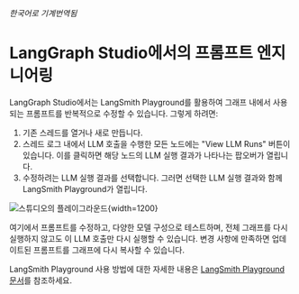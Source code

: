 _한국어로 기계번역됨_

# LangGraph Studio에서의 프롬프트 엔지니어링

LangGraph Studio에서는 LangSmith Playground를 활용하여 그래프 내에서 사용되는 프롬프트를 반복적으로 수정할 수 있습니다. 그렇게 하려면:

1. 기존 스레드를 열거나 새로 만듭니다.
2. 스레드 로그 내에서 LLM 호출을 수행한 모든 노드에는 "View LLM Runs" 버튼이 있습니다. 이를 클릭하면 해당 노드의 LLM 실행 결과가 나타나는 팝오버가 열립니다.
3. 수정하려는 LLM 실행 결과를 선택합니다. 그러면 선택한 LLM 실행 결과와 함께 LangSmith Playground가 열립니다.

![스튜디오의 플레이그라운드](../img/studio_playground.png){width=1200}

여기에서 프롬프트를 수정하고, 다양한 모델 구성으로 테스트하며, 전체 그래프를 다시 실행하지 않고도 이 LLM 호출만 다시 실행할 수 있습니다. 변경 사항에 만족하면 업데이트된 프롬프트를 그래프에 다시 복사할 수 있습니다.

LangSmith Playground 사용 방법에 대한 자세한 내용은 [LangSmith Playground 문서](https://docs.smith.langchain.com/prompt_engineering/how_to_guides#playground)를 참조하세요.

